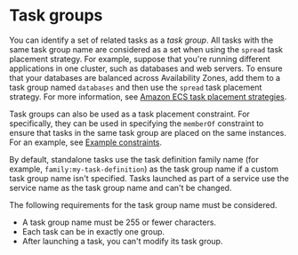 # Task groups<a name="task-groups"></a>

You can identify a set of related tasks as a *task group*\. All tasks with the same task group name are considered as a set when using the `spread` task placement strategy\. For example, suppose that you're running different applications in one cluster, such as databases and web servers\. To ensure that your databases are balanced across Availability Zones, add them to a task group named `databases` and then use the `spread` task placement strategy\. For more information, see [Amazon ECS task placement strategies](task-placement-strategies.md)\.

Task groups can also be used as a task placement constraint\. For specifically, they can be used in specifying the `memberOf` constraint to ensure that tasks in the same task group are placed on the same instances\. For an example, see [Example constraints](task-placement-constraints.md#constraint-examples)\.

By default, standalone tasks use the task definition family name \(for example, `family:my-task-definition`\) as the task group name if a custom task group name isn't specified\. Tasks launched as part of a service use the service name as the task group name and can't be changed\.

The following requirements for the task group name must be considered\.
+ A task group name must be 255 or fewer characters\.
+ Each task can be in exactly one group\.
+ After launching a task, you can't modify its task group\.